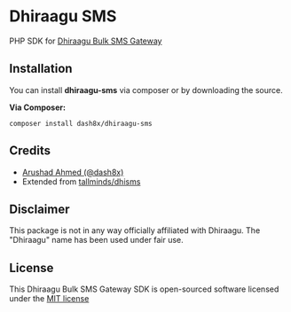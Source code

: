 # Dhiraagu SMS
PHP SDK for [Dhiraagu Bulk SMS Gateway](https://bulkmessage.dhiraagu.com.mv)

## Installation
You can install **dhiraagu-sms** via composer or by downloading the source.

**Via Composer:**

```
composer install dash8x/dhiraagu-sms
```

## Credits

- [Arushad Ahmed (@dash8x)](http://arushad.org)
- Extended from [tallminds/dhisms](https://packagist.org/packages/tallminds/dhisms)

## Disclaimer

This package is not in any way officially affiliated with Dhiraagu.
The "Dhiraagu" name has been used under fair use.

## License

This Dhiraagu Bulk SMS Gateway SDK is open-sourced software licensed under the [MIT license](http://opensource.org/licenses/MIT)
